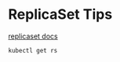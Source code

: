 # ReplicaSet Tips

[replicaset docs](https://kubernetes.io/docs/concepts/workloads/controllers/replicaset/)

```bash
kubectl get rs
```


